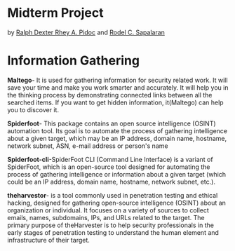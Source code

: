 # Midterm Project

by [Ralph Dexter Rhey A. Pidoc](https://www.facebook.com/dexterpidoc) and [Rodel  C. Sapalaran](https://www.facebook.com/profile.php?id=100084501295860)

# Information Gathering
**Maltego**- It is used for gathering information for security related work. It will save your time and make you work smarter and accurately. It will help you in the thinking process by demonstrating connected links between all the searched items. If you want to get hidden information, it(Maltego) can help you to discover it.

**Spiderfoot**- This package contains an open source intelligence (OSINT) automation tool. Its goal is to automate the process of gathering intelligence about a given target, which may be an IP address, domain name, hostname, network subnet, ASN, e-mail address or person's name

**Spiderfoot-cli**-SpiderFoot CLI (Command Line Interface) is a variant of SpiderFoot, which is an open-source tool designed for automating the process of gathering intelligence or information about a given target (which could be an IP address, domain name, hostname, network subnet, etc.). 

**theharvestor**- is a tool commonly used in penetration testing and ethical hacking, designed for gathering open-source intelligence (OSINT) about an organization or individual. It focuses on a variety of sources to collect emails, names, subdomains, IPs, and URLs related to the target. The primary purpose of theHarvester is to help security professionals in the early stages of penetration testing to understand the human element and infrastructure of their target.
